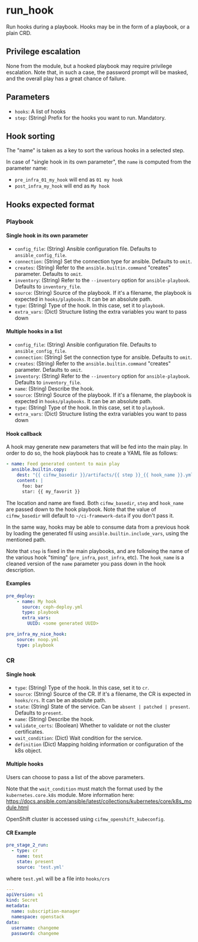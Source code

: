 # run_hook

Run hooks during a playbook. Hooks may be in the form of a playbook, or a
plain CRD.

## Privilege escalation

None from the module, but a hooked playbook may require privilege escalation.
Note that, in such a case, the password prompt will be masked, and the overall
play has a great chance of failure.

## Parameters

* `hooks`: A list of hooks
* `step`: (String) Prefix for the hooks you want to run. Mandatory.

## Hook sorting

The "name" is taken as a key to sort the various hooks in a selected step.

In case of "single hook in its own parameter", the `name` is computed from the parameter
name:

* `pre_infra_01_my_hook` will end as `01 my hook`
* `post_infra_my_hook` will end as `My hook`

## Hooks expected format

### Playbook

#### Single hook in its own parameter

* `config_file`: (String) Ansible configuration file. Defaults to `ansible_config_file`.
* `connection`: (String) Set the connection type for ansible. Defaults to `omit`.
* `creates`: (String) Refer to the `ansible.builtin.command` "creates" parameter. Defaults to `omit`.
* `inventory`: (String) Refer to the `--inventory` option for `ansible-playbook`. Defaults to `inventory_file`.
* `source`: (String) Source of the playbook. If it's a filename, the playbook is expected in `hooks/playbooks`. It can be an absolute path.
* `type`: (String) Type of the hook. In this case, set it to `playbook`.
* `extra_vars`: (Dict) Structure listing the extra variables you want to pass down

#### Multiple hooks in a list

* `config_file`: (String) Ansible configuration file. Defaults to `ansible_config_file`.
* `connection`: (String) Set the connection type for ansible. Defaults to `omit`.
* `creates`: (String) Refer to the `ansible.builtin.command` "creates" parameter. Defaults to `omit`.
* `inventory`: (String) Refer to the `--inventory` option for `ansible-playbook`. Defaults to `inventory_file`.
* `name`: (String) Describe the hook.
* `source`: (String) Source of the playbook. If it's a filename, the playbook is expected in `hooks/playbooks`. It can be an absolute path.
* `type`: (String) Type of the hook. In this case, set it to `playbook`.
* `extra_vars`: (Dict) Structure listing the extra variables you want to pass down

#### Hook callback

A hook may generate new parameters that will be fed into the main play. In order
to do so, the hook playbook has to create a YAML file as follows:

```YAML
- name: Feed generated content to main play
  ansible.builtin.copy:
    dest: "{{ cifmw_basedir }}/artifacts/{{ step }}_{{ hook_name }}.yml"
    content: |
      foo: bar
      star: {{ my_favorit }}
```

The location and name are fixed. Both `cifmw_basedir`, `step` and `hook_name` are passed
down to the hook playbook. Note that the value of `cifmw_basedir` will default
to `~/ci-framework-data` if you don't pass it.

In the same way, hooks may be able to consume data from a previous hook by loading
the generated fil using `ansible.builtin.include_vars`, using the mentioned path.

Note that `step` is fixed in the main playbooks, and are following the name of
the various hook "timing" (`pre_infra`, `post_infra`, etc). The `hook_name` is
a cleaned version of the `name` parameter you pass down in the hook description.

#### Examples

```YAML
pre_deploy:
    - name: My hook
      source: ceph-deploy.yml
      type: playbook
      extra_vars:
        UUID: <some generated UUID>

pre_infra_my_nice_hook:
    source: noop.yml
    type: playbook
```

### CR

#### Single hook

* `type`: (String) Type of the hook. In this case, set it to `cr`.
* `source`: (String) Source of the CR. If it's a filename, the CR is expected in `hooks/crs`. It can be an absolute path.
* `state`: (String) State of the service. Can be `absent | patched | present`. Defaults to `present`.
* `name`: (String) Describe the hook.
* `validate_certs`: (Boolean) Whether to validate or not the cluster certificates.
* `wait_condition`: (Dict) Wait condition for the service.
* `definition` (Dict) Mapping holding information or configuration of the k8s object.

#### Multiple hooks

Users can choose to pass a list of the above parameters.

Note that the `wait_condition` must match the format used by the
`kubernetes.core.k8s` module. More information here:
https://docs.ansible.com/ansible/latest/collections/kubernetes/core/k8s_module.html

OpenShift cluster is accessed using `cifmw_openshift_kubeconfig`.

#### CR Example

```YAML
pre_stage_2_run:
  - type: cr
    name: test
    state: present
    source: 'test.yml'
```

where `test.yml` will be a file into `hooks/crs`

```YAML
---
apiVersion: v1
kind: Secret
metadata:
  name: subscription-manager
  namespace: openstack
data:
  username: changeme
  password: changeme
```
